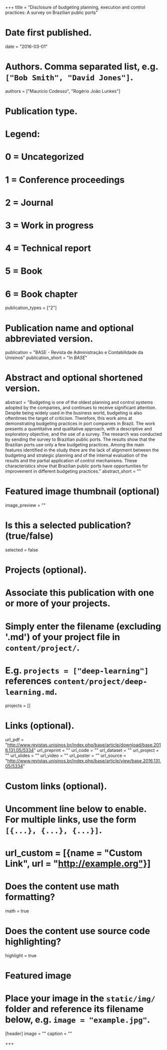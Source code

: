 +++
title = "Disclosure of budgeting planning, execution and control practices: A survey on Brazilian public ports"

# Date first published.
date = "2016-03-01"

# Authors. Comma separated list, e.g. `["Bob Smith", "David Jones"]`.
authors = ["Maurício Codesso", "Rogério João Lunkes"]

# Publication type.
# Legend:
# 0 = Uncategorized
# 1 = Conference proceedings
# 2 = Journal
# 3 = Work in progress
# 4 = Technical report
# 5 = Book
# 6 = Book chapter
publication_types = ["2"]

# Publication name and optional abbreviated version.
publication = "BASE - Revista de Administração e Contabilidade da Unisinos"
publication_short = "In *BASE*"

# Abstract and optional shortened version.
abstract = "Budgeting is one of the oldest planning and control systems adopted by the companies, and continues to receive significant attention. Despite being widely used in the business world, budgeting is also oftentimes the target of criticism. Therefore, this work aims at demonstrating budgeting practices in port companies in Brazil. The work presents a quantitative and qualitative approach, with a descriptive and exploratory objective, and the use of a survey. The research was conducted by sending the survey to Brazilian public ports. The results show that the Brazilian ports use only a few budgeting practices. Among the main features identified in the study there are the lack of alignment between the budgeting and strategic planning and of the internal evaluation of the results and the partial application of control mechanisms. These characteristics show that Brazilian public ports have opportunities for improvement in different budgeting practices."
abstract_short = ""

# Featured image thumbnail (optional)
image_preview = ""

# Is this a selected publication? (true/false)
selected = false

# Projects (optional).
#   Associate this publication with one or more of your projects.
#   Simply enter the filename (excluding '.md') of your project file in `content/project/`.
#   E.g. `projects = ["deep-learning"]` references `content/project/deep-learning.md`.
projects = []

# Links (optional).
url_pdf = "http://www.revistas.unisinos.br/index.php/base/article/download/base.2016.131.05/5334"
url_preprint = ""
url_code = ""
url_dataset = ""
url_project = ""
url_slides = ""
url_video = ""
url_poster = ""
url_source = "http://www.revistas.unisinos.br/index.php/base/article/view/base.2016.131.05/5334"

# Custom links (optional).
#   Uncomment line below to enable. For multiple links, use the form `[{...}, {...}, {...}]`.
# url_custom = [{name = "Custom Link", url = "http://example.org"}]

# Does the content use math formatting?
math = true

# Does the content use source code highlighting?
highlight = true

# Featured image
# Place your image in the `static/img/` folder and reference its filename below, e.g. `image = "example.jpg"`.
[header]
image = ""
caption = ""

+++